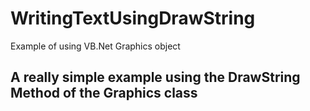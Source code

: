 # WritingTextUsingDrawString
Example of using VB.Net Graphics object

## A really simple example using the DrawString Method of the Graphics class
